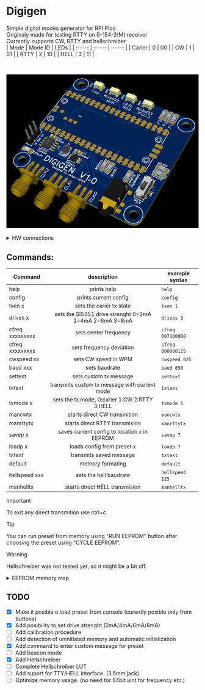 # Digigen<br/>
Simple digital modes generator for RPI Pico<br/>
Originaly made for testing RTTY on R-154-2(M) receiver<br/>
Currently supports CW, RTTY and hellschreiber<br/>
| Mode | Mode ID | LEDs |
| :----: | :----: | :----: |
| Carier | 0 | 00 |
| CW | 1 | 01 |
| RTTY | 2 | 10 |
| HELL | 3 | 11 |

<br/>

![Image of the PCB.](/images/PCB_render.png)

<details>

<summary>HW connections</summary>
Both EEPROM and SI5351 share the same bus.<br/>
SDA: 4<br/>
DCL: 5<br/>
ERROR LED: 2<br/>
TTY_TX_PIN: 8<br/>
TTY_RX_PIN: 9<br/>
MODE0_LED_PIN: 10<br/>
MODE1_LED_PIN: 11<br/>
RUNNING_LED_PIN: 13<br/>
SPACE_LED_PIN: 15<br/>
MARK_LED_PIN: 14<br/>
PROG1_LED_PIN: 16<br/>
PROG2_LED_PIN: 17<br/>
PROG3_LED_PIN: 18<br/>
PROGRAM_BTN_PIN: 20<br/>
TEST_BTN_PIN: 21<br/>
RUN_FROM_EEPROM_BTN_PIN: 22<br/>
</details>

## Commands:

| Command | description | example syntax |
| ---- | :----: | ---- |
| help | prints help | `help` |
| config | prints current config | `config` |
| txen x | sets the carier tx state | `txen 1` |
| drives x | sets the SI5351 drive strenght 0=2mA 1=4mA 2=6mA 3=8mA | `drives 3` |
| cfreq xxxxxxxxx | sets center frequency | `cfreq 007100000` |
| sfreq xxxxxxxxx | sets frequency deviation | `sfreq 000000125` |
| cwspeed xx | sets CW speed in WPM | `cwspeed 025` |
| baud xxx | sets baudrate | `baud 050` |
| settext | sets custom tx message | `settext` |
| txtext | transmits custom tx message with current mode | `txtext` |
| txmode x | sets the tx mode, 0:carier 1:CW 2:RTTY  3:HELL | `txmode 1` |
| mancwtx | starts direct CW transmition | `mancwtx` |
| manrttytx | starts direct RTTY transmision | `manrttytx` |
| savep x | saves current config to location x in EEPROM | `savep 7` |
| loadp x | loads config from preset x | `loadp 7` |
| txtext | transmits saved message | `txtext` |
| default | memory formating | `default` |
| hellspeed xxx | sets the hell baudrate | `hellspeed 125` |
| manhelltx | starts direct HELL transmision | `manhelltx` |
> [!IMPORTANT]
> To exit any direct transmition use ctrl+c.

> [!TIP]
> You can run preset from memory using "RUN EEPROM" button after choosing the preset using "CYCLE EEPROM".

> [!WARNING]
> Hellschreiber was not tested yet, so it might be a bit off.


<details>
<summary>EEPROM memory map</summary>
0x0000-0x003f last config<br/>
0x0040-0x007f preset 0<br/>
0x0080-0x00bf preset 1<br/>
0x00c0-0x00ff preset 2<br/>
0x0100-0x013f preset 3<br/>
0x0140-0x017f preset 4<br/>
0x0180-0x01bf preset 5<br/>
0x01c0-0x01ff preset 6<br/>
0x0200-0x023f preset 7<br/>
0x0240-0x027f Calibration data<br/>
<br/>
Preset organisation:<br/>
Each preset is 64 bytes long<br/>

| value | offset | type | size |
| ---- | ---- | ---- | ---- |
| mode | 0 | uint8 | 1B |
| cfreq | 1 | uint64 | 8B |
| sfreq | 9 | uint64 | 8B |
| baudrate | 17 | uint16 | 2B |
| cw speed | 19 | uint8 | 1B |
| drive strenght | 20 | uint8 | 1B |
| custom text length | 31 | uint8 | 1B |
| custom text | 32 | char array | 32B |
</details>

## TODO<br/>
- [x] Make it posible o load preset from console (curently posible only from buttons)
- [x] Add posibility to set drive strenght (2mA/4mA/6mA/8mA)
- [ ] Add calibration procedure
- [ ] Add detection of uninitiated memory and automatic initialization
- [x] Add command to enter custom message for preset
- [ ] Add beacon mode
- [x] Add Hellschreiber
- [ ] Complete Hellschreiber LUT
- [ ] Add suport for TTY/HELL interface. (3.5mm jack)
- [ ] Optimize memory usage. (no need for 64bit uint for frequency etc.)
